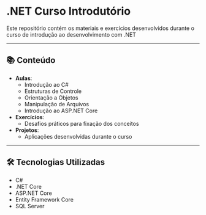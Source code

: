# .NET Curso Introdutório

Este repositório contém os materiais e exercícios desenvolvidos durante o curso de introdução ao desenvolvimento com .NET

---

## 📚 Conteúdo

- **Aulas**:
  - Introdução ao C#
  - Estruturas de Controle
  - Orientação a Objetos
  - Manipulação de Arquivos
  - Introdução ao ASP.NET Core
- **Exercícios**:
  - Desafios práticos para fixação dos conceitos
- **Projetos**:
  - Aplicações desenvolvidas durante o curso

---
## 🛠️ Tecnologias Utilizadas
- C#
- .NET Core
- ASP.NET Core
- Entity Framework Core
- SQL Server


